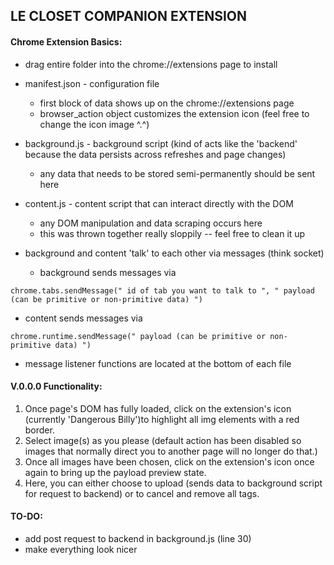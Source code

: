 ## LE CLOSET COMPANION EXTENSION

#### Chrome Extension Basics:

* drag entire folder into the chrome://extensions page to install

* manifest.json - configuration file
  * first block of data shows up on the chrome://extensions page
  * browser_action object customizes the extension icon (feel free to change the icon image ^.^)

* background.js - background script (kind of acts like the 'backend' because the data persists across refreshes and page changes)
  * any data that needs to be stored semi-permanently should be sent here

* content.js - content script that can interact directly with the DOM
  * any DOM manipulation and data scraping occurs here
  * this was thrown together really sloppily -- feel free to clean it up

* background and content 'talk' to each other via messages (think socket)
  * background sends messages via
```
chrome.tabs.sendMessage(" id of tab you want to talk to ", " payload (can be primitive or non-primitive data) ")
```
  * content sends messages via
```
chrome.runtime.sendMessage(" payload (can be primitive or non-primitive data) ")
```
  * message listener functions are located at the bottom of each file


#### V.0.0.0 Functionality:
1. Once page's DOM has fully loaded, click on the extension's icon (currently 'Dangerous Billy')to highlight all img elements with a red border.
2. Select image(s) as you please (default action has been disabled so images that normally direct you to another page will no longer do that.)
3. Once all images have been chosen, click on the extension's icon once again to bring up the payload preview state.
4. Here, you can either choose to upload (sends data to background script for request to backend) or to cancel and remove all tags.

#### TO-DO:
* add post request to backend in background.js (line 30)
* make everything look nicer
